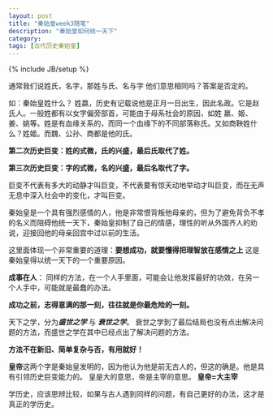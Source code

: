```yaml
---
layout: post
title: "秦始皇week3随笔"
description: "秦始皇如何统一天下"
category: 
tags: [古代历史秦始皇]
---
```

{% include JB/setup %}


通常我们说姓氏，名字，那姓与氏、名与字 他们意思相同吗？答案是否定的。

如：秦始皇姓什么？ 姓嬴，历史有记载说他是正月一日出生，因此名政。它是赵氏人。一般姓都有以女字偏旁部首，可能由于母系社会的原因，如姓 嬴、姬、姜、姚等。姓是有血缘关系的，而同一个血缘下的不同部落称氏。又如商鞅姓什么？姓姬。而魏、公孙、商都是他的氏。

**第二次历史巨变：姓的式微，氏的兴盛，最后氏取代了姓。**

**第三次历史巨变：字的式微，名的兴盛，最后名取代了字。**

巨变不代表有多大的动静才叫巨变，不代表要有惊天动地举动才叫巨变，而在无声无息中深入社会中的变化，才叫巨变。

秦始皇是一个具有强烈感情的人，他是非常恨背叛他母亲的，但为了避免背负不孝的名义而阻碍他统一天下，秦始皇抑制了自己的情感，理性的听从外国齐人的劝说，迎接回他的母亲回宫中过以前的生活。

这里面体现一个非常重要的道理：**要想成功，就要懂得把理智放在感情之上** 这是秦始皇得以统一天下的一个重要原因。

**成事在人**： 同样的方法，在一个人手里面，可能会让他发挥最好的功效，在另一个人手中，可能就是最蠢的办法。

**成功之前，志得意满的那一刻，往往就是你最危险的一刻。**

天下之学，分为***盛世之学*** 与 ***衰世之学***。
衰世之学到了最后结局也没有点出解决问题的方法，而盛世之学在其中已经点出了解决问题的方法。

**方法不在新旧、简单复杂与否，有用就好！**

**皇帝**这两个字是秦始皇发明的，因为他认为他是前无古人的，但这的确是。他是具有引领历史巨变能力的。
皇是大的意思，帝是主宰的意思。 **皇帝=大主宰**

学历史，应该思辨比较，如果与古人遇到同样的问题，有自己更好的办法，这才是真正的学历史。